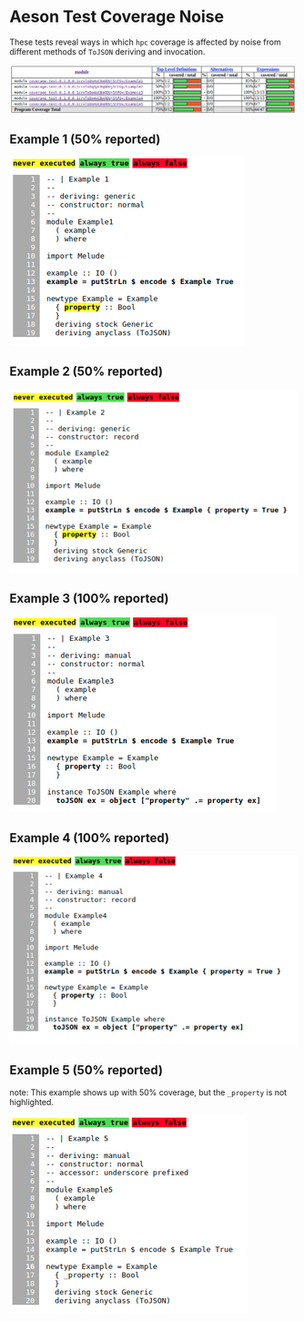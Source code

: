 # Aeson Test Coverage Noise

These tests reveal ways in which `hpc` coverage is affected by noise from
different methods of `ToJSON` deriving and invocation.

![total coverage](imgs/total-coverage.png)

## Example 1 (50% reported)

![example 1](imgs/example1.png)

## Example 2 (50% reported)

![example 2](imgs/example2.png)

## Example 3 (100% reported)

![example 3](imgs/example3.png)

## Example 4 (100% reported)

![example 4](imgs/example4.png)

## Example 5 (50% reported)

note: This example shows up with 50% coverage, but the `_property` is not highlighted.

![example 5](imgs/example5.png)
